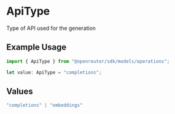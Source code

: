 # ApiType

Type of API used for the generation

## Example Usage

```typescript
import { ApiType } from "@openrouter/sdk/models/operations";

let value: ApiType = "completions";
```

## Values

```typescript
"completions" | "embeddings"
```